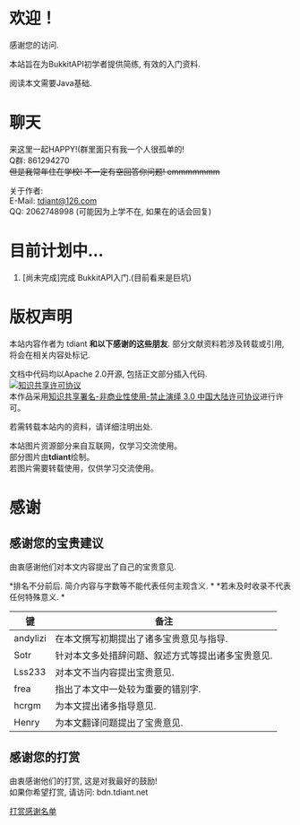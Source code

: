 # 欢迎！
感谢您的访问.  

本站旨在为BukkitAPI初学者提供简练, 有效的入门资料.  

阅读本文需要Java基础.

# 聊天
来这里一起HAPPY!(群里面只有我一个人很孤单的!  
Q群: 861294270  
~~但是我常年住在学校! 不一定有空回答你问题! emmmmmmm~~

关于作者:  
E-Mail: tdiant@126.com  
QQ: 2062748998 (可能因为上学不在, 如果在的话会回复)  

# 目前计划中...
1. [尚未完成]完成 BukkitAPI入门.(目前看来是巨坑)  

# 版权声明
本站内容作者为 tdiant **和以下感谢的这些朋友**. 部分文献资料若涉及转载或引用, 将会在相关内容处标记.  

文档中代码均以Apache 2.0开源, 包括正文部分插入代码.  
<a rel="license" href="http://creativecommons.org/licenses/by-nc-nd/3.0/cn/"><img alt="知识共享许可协议" style="border-width:0" src="https://i.creativecommons.org/l/by-nc-nd/3.0/cn/88x31.png" /></a><br />本作品采用<a rel="license" href="http://creativecommons.org/licenses/by-nc-nd/3.0/cn/">知识共享署名-非商业性使用-禁止演绎 3.0 中国大陆许可协议</a>进行许可。

若需转载本站内的资料，请详细注明出处.   

本站图片资源部分来自互联网，仅学习交流使用。  
部分图片由**tdiant**绘制。  
若图片需要转载使用，仅供学习交流使用。

# 感谢
## 感谢您的宝贵建议
由衷感谢他们对本文内容提出了自己的宝贵意见.  

*排名不分前后. 简介内容与字数等不能代表任何主观含义.  *
*若未及时收录不代表任何特殊意义.  *  

| 键 | 备注 |
| -----   | -----   |
| andylizi | 在本文撰写初期提出了诸多宝贵意见与指导. |  
| Sotr | 针对本文多处措辞问题、叙述方式等提出诸多宝贵意见. |
| Lss233 | 对本文不当内容提出宝贵意见. |
| frea | 指出了本文中一处较为重要的错别字. |
| hcrgm | 为本文提出诸多指导意见. |
| Henry | 为本文翻译问题提出了宝贵意见. |

## 感谢您的打赏
由衷感谢他们的打赏, 这是对我最好的鼓励!  
如果你希望打赏, 请访问: bdn.tdiant.net  

[打赏感谢名单](https://blog.tdiant.net/about/ds.html)

